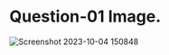 # Question-01 Image.
![Screenshot 2023-10-04 150848](https://github.com/Khush0031/pw-skills-full-stack-web-dev-assignment-solution/assets/121889921/8793af23-af72-4c34-a8af-b34ae87754e3)
